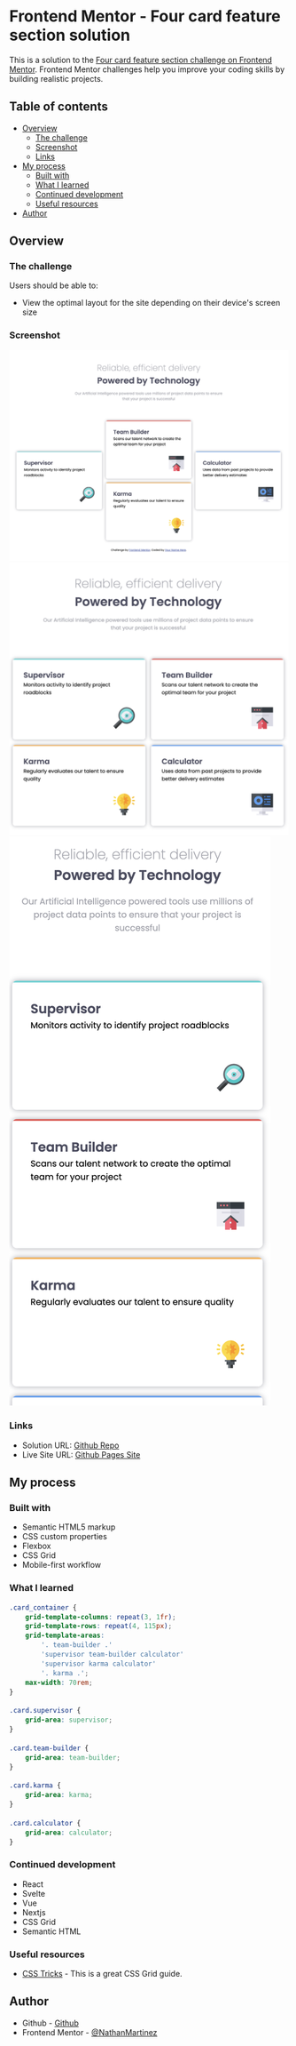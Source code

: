 # Frontend Mentor - Four card feature section solution

This is a solution to the [Four card feature section challenge on Frontend Mentor](https://www.frontendmentor.io/challenges/four-card-feature-section-weK1eFYK). Frontend Mentor challenges help you improve your coding skills by building realistic projects.

## Table of contents

- [Overview](#overview)
  - [The challenge](#the-challenge)
  - [Screenshot](#screenshot)
  - [Links](#links)
- [My process](#my-process)
  - [Built with](#built-with)
  - [What I learned](#what-i-learned)
  - [Continued development](#continued-development)
  - [Useful resources](#useful-resources)
- [Author](#author)

## Overview

### The challenge

Users should be able to:

- View the optimal layout for the site depending on their device's screen size

### Screenshot

![](./images/Screen%20Shot%202023-01-21%20at%2011.09.30%20PM.png)
![](./images/Screen%20Shot%202023-01-21%20at%2011.09.44%20PM.png)
![](./images/Screen%20Shot%202023-01-21%20at%2011.09.56%20PM.png)

### Links

- Solution URL: [Github Repo](https://github.com/NathanMartinez/fm_four_card_feature_section)
- Live Site URL: [Github Pages Site](https://nathanmartinez.github.io/fm_four_card_feature_section/)

## My process

### Built with

- Semantic HTML5 markup
- CSS custom properties
- Flexbox
- CSS Grid
- Mobile-first workflow

### What I learned

```css
.card_container {
	grid-template-columns: repeat(3, 1fr);
	grid-template-rows: repeat(4, 115px);
	grid-template-areas:
		'. team-builder .'
		'supervisor team-builder calculator'
		'supervisor karma calculator'
		'. karma .';
	max-width: 70rem;
}

.card.supervisor {
	grid-area: supervisor;
}

.card.team-builder {
	grid-area: team-builder;
}

.card.karma {
	grid-area: karma;
}

.card.calculator {
	grid-area: calculator;
}
```

### Continued development

- React
- Svelte
- Vue
- Nextjs
- CSS Grid
- Semantic HTML

### Useful resources

- [CSS Tricks](https://css-tricks.com/snippets/css/complete-guide-grid/) - This is a great CSS Grid guide.

## Author

- Github - [Github](https://github.com/NathanMartinez)
- Frontend Mentor - [@NathanMartinez](https://www.frontendmentor.io/profile/NathanMartinez)
